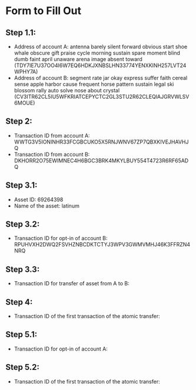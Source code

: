 # Form to Fill Out

## Step 1.1:

* Address of account A: antenna barely silent forward obvious start shoe whale obscure gift praise cycle morning sustain spare moment blind dumb faint april unaware arena image absent toward (TDY7IE7U37OO4I6W7EQ6HDKJXNBSLHN33774YENXKINH257LVT24WPHY7A)
* Address of account B: segment rate jar okay express suffer faith cereal sense apple harbor cause frequent horse pattern sustain legal ski blossom rally auto solve nose about crystal (CV3ITR62CL5IU5WFKRIATCEPYCTC2GL3STU2R62CLEQIAJGRVWLSV6MOUE)

## Step 2:

* Transaction ID from account A: WWTG3V5IONINHR33FCGBCUKO5X5RNJWNV67ZP7QBXKIVEJHAVHJQ
* Transaction ID from account B: DKHORR2O75EWIMNEC4H6BGC3BRK4MKYLBUY554T4723R6RF65ADQ

## Step 3.1:

* Asset ID: 69264398
* Name of the asset: latinum

## Step 3.2:

* Transaction ID for opt-in of account B: RPUHVXH2DWQ2FSVHZNBCDKTCTYJ3WPV3GWMVMHJ46K3FFRZN4NRQ

## Step 3.3:

* Transaction ID for transfer of asset from A to B:

## Step 4:

* Transaction ID of the first transaction of the atomic transfer:

## Step 5.1:

* Transaction ID for opt-in of account A:

## Step 5.2:

* Transaction ID of the first transaction of the atomic transfer:

